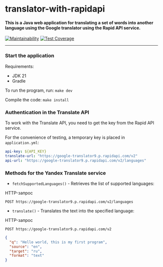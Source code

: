 # translator-with-rapidapi
#### This is a Java web application for translating a set of words into another language using the Google translator using the Rapid API service.

[![Maintainability](https://api.codeclimate.com/v1/badges/18626dcd92b7b7efcab2/maintainability)](https://codeclimate.com/github/funnyDevGirl/translator-with-rapidapi/maintainability)
[![Test Coverage](https://api.codeclimate.com/v1/badges/18626dcd92b7b7efcab2/test_coverage)](https://codeclimate.com/github/funnyDevGirl/translator-with-rapidapi/test_coverage)

---
### Start the application
Requirements:

* JDK 21
* Gradle

To run the program, run: ```make dev```

Compile the code: ```make install```

###
### Authentication in the Translate API
To work with the Translate API, you need to get the key from the Rapid API service.

For the convenience of testing, a temporary key is placed in ```application.yml```:
```yaml
api-key: ${API_KEY}
translate-url: "https://google-translator9.p.rapidapi.com/v2"
api-url: "https://google-translator9.p.rapidapi.com/v2/languages"
```
###
### Methods for the Yandex Translate service
* ```fetchSupportedLanguages()``` - Retrieves the list of supported languages:

HTTP-запрос
```
POST https://google-translator9.p.rapidapi.com/v2/languages
```

* ```translate()``` - Translates the text into the specified language:

HTTP-запрос
```
POST https://google-translator9.p.rapidapi.com/v2
```

```json
{
  "q": "Hello world, this is my first program",
  "source": "en",
  "target": "ru",
  "format": "text"
}
```
